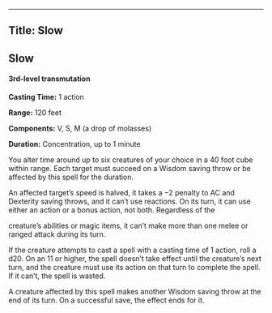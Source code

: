 -------------------------
Title: Slow
-------------------------

## Slow

#### 3rd-level transmutation


**Casting Time:** 1 action

**Range:** 120 feet

**Components:** V, S, M (a drop of molasses)

**Duration:** Concentration, up to 1 minute


You alter time around up to six creatures of your choice in a 40 foot
cube within range. Each target must succeed on a Wisdom saving throw or
be affected by this spell for the duration.

An affected target’s speed is halved, it takes a −2 penalty to AC and
Dexterity saving throws, and it can’t use reactions. On its turn, it can
use either an action or a bonus action, not both. Regardless of the

creature’s abilities or magic items, it can’t make more than one melee
or ranged attack during its turn.

If the creature attempts to cast a spell with a casting time of 1
action, roll a d20. On an 11 or higher, the spell doesn’t take effect
until the creature’s next turn, and the creature must use its action on
that turn to complete the spell. If it can’t, the spell is wasted.

A creature affected by this spell makes another Wisdom saving throw at
the end of its turn. On a successful save, the effect ends for it.



